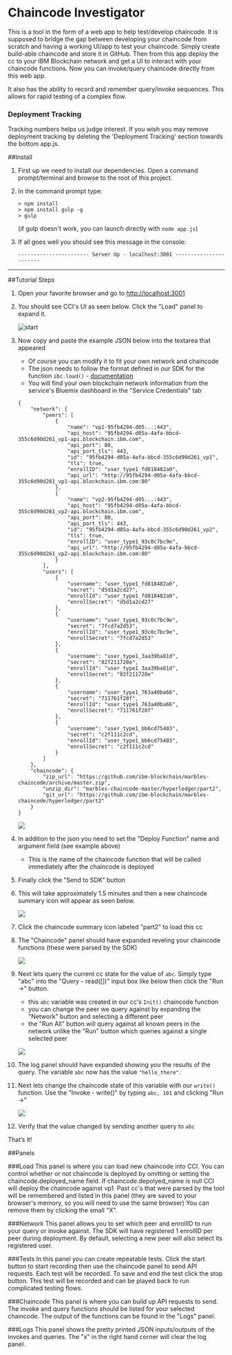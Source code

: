 # Chaincode Investigator
This is a tool in the form of a web app to help test/develop chaincode. 
It is supposed to bridge the gap between developing your chaincode from scratch and having a working UI/app to test your chaincode. 
Simply create build-able chaincode and store it in GitHub. 
Then from this app deploy the cc to your IBM Blockchain network and get a UI to interact with your chaincode functions. 
Now you can invoke/query chaincode directly from this web app. 

It also has the ability to record and remember query/invoke sequences.
This allows for rapid testing of a complex flow.

### Deployment Tracking
Tracking numbers helps us judge interest. If you wish you may remove deployment tracking by deleting the 'Deployment Tracking' section towards the bottom app.js.

##Install
1. First up we need to install our dependencies. Open a command prompt/terminal and browse to the root of this project.
1. In the command prompt type:

	```
	> npm install
	> npm install gulp -g
	> gulp
	```
	
	(if gulp doesn't work, you can launch directly with `node app.js`)
	
1. If all goes well you should see this message in the console:
	
	```
	----------------------- Server Up - localhost:3001 -----------------------
	```
***

##Tutorial Steps
1. Open your favorite browser and go to [http://localhost:3001](http://localhost:3001)
2. You should see CCI's UI as seen below. Click the "Load" panel to expand it.

	![start](/imgs/1_start.png)

3. Now copy and paste the example JSON below into the textarea that appeared
	- Of course you can modify it to fit your own network and chaincode
	- The json needs to follow the format defined in our SDK for the function `ibc.load()` - [documentation](https://github.com/IBM-Blockchain/ibm-blockchain-js#ibcjs)
	- You will find your own blockchain network information from the service's Bluemix dashboard in the "Service Credentials" tab

	```
	{
		"network": {
			"peers": [
				{
					"name": "vp1-95fb4294-d05...:443",
					"api_host": "95fb4294-d05a-4afa-bbcd-355c6d90d261_vp1-api.blockchain.ibm.com",
					"api_port": 80,
					"api_port_tls": 443,
					"id": "95fb4294-d05a-4afa-bbcd-355c6d90d261_vp1",
					"tls": true,
					"enrollID": "user_type1_fd818482a0",
					"api_url": "http://95fb4294-d05a-4afa-bbcd-355c6d90d261_vp1-api.blockchain.ibm.com:80"
				},
				{
					"name": "vp2-95fb4294-d05...:443",
					"api_host": "95fb4294-d05a-4afa-bbcd-355c6d90d261_vp2-api.blockchain.ibm.com",
					"api_port": 80,
					"api_port_tls": 443,
					"id": "95fb4294-d05a-4afa-bbcd-355c6d90d261_vp2",
					"tls": true,
					"enrollID": "user_type1_93c0c7bc9e",
					"api_url": "http://95fb4294-d05a-4afa-bbcd-355c6d90d261_vp2-api.blockchain.ibm.com:80"
				}
			],
			"users": [
				{
					"username": "user_type1_fd818482a0",
					"secret": "d5d1a2cd27",
					"enrollId": "user_type1_fd818482a0",
					"enrollSecret": "d5d1a2cd27"
				},
				{
					"username": "user_type1_93c0c7bc9e",
					"secret": "7fcd7a2d53",
					"enrollId": "user_type1_93c0c7bc9e",
					"enrollSecret": "7fcd7a2d53"
				},
				{
					"username": "user_type1_3aa39ba81d",
					"secret": "82f211728e",
					"enrollId": "user_type1_3aa39ba81d",
					"enrollSecret": "82f211728e"
				},
				{
					"username": "user_type1_763a40ba66",
					"secret": "711761f28f",
					"enrollId": "user_type1_763a40ba66",
					"enrollSecret": "711761f28f"
				},
				{
					"username": "user_type1_bb6cd75403",
					"secret": "c2f111c2cd",
					"enrollId": "user_type1_bb6cd75403",
					"enrollSecret": "c2f111c2cd"
				}
			]
		},
		"chaincode": {
			"zip_url": "https://github.com/ibm-blockchain/marbles-chaincode/archive/master.zip",
			"unzip_dir": "marbles-chaincode-master/hyperledger/part2",
			"git_url": "https://github.com/ibm-blockchain/marbles-chaincode/hyperledger/part2"
		}
	}
	```

	![](/imgs/2_load.png)
	
1. In addition to the json you need to set the "Deploy Function" name and argument field (see example above)
	- This is the name of the chaincode function that will be called immediately after the chaincode is deployed
1. Finally click the "Send to SDK" button
1. This will take approximately 1.5 minutes and then a new chaincode summary icon will appear as seen below.

	![](/imgs/3_load.png) 
	
1. Click the chaincode summary icon labeled "part2" to load this cc
1. The "Chaincode" panel should have expanded reveling your chaincode functions (these were parsed by the SDK)

	![](/imgs/4_chaincode.png)
	
1. Next lets query the current cc state for the value of `abc`. Simply type "abc" into the "Query - read([])" input box like below then click the "Run ->" button.
	- this `abc` variable was created in our cc's `Init()` chaincode function
	- you can change the peer we query against by expanding the "Network" button and selecting a different peer
	- the "Run All" button will query against all known peers in the network unlike the "Run" button which queries against a single selected peer
	
	![](/imgs/5_chaincode.png)
	
1. The log panel should have expanded showing you the results of the query.  The variable `abc` now has the value `"hello_there"`.
1. Next lets change the chaincode state of this variable with our `write()` function. Use the "Invoke - write()" by typing `abc, 101` and clicking "Run ->"
	
	![](/imgs/6_chaincode.png)
	
1. Verify that the value changed by sending another query to `abc`

That’s it!


##Panels

###Load
This panel is where you can load new chaincode into CCI. 
You can control whether or not chaincode is deployed by omitting or setting the chaincode.deployed_name field. 
If chaincode.depolyed_name is null CCI will deploy the chaincode against vp1. 
Past cc's that were parsed by the tool will be remembered and listed in this panel (they are saved to your browser's memory, so you will need to use the same browser) 
You can remove them by clicking the small "X".
 
###Network
This panel allows you to set which peer and enrollID to run your query or invoke against. 
The SDK will have registered 1 enrollID per peer during deployment. 
By default, selecting a new peer will also select its registered user. 

###Tests
In this panel you can create repeatable tests. 
Click the start button to start recording then use the chaincode panel to send API requests. 
Each test will be recorded. 
To save and end the test click the stop button. 
This test will be recorded and can be played back to run complicated testing flows.

###Chaincode
This panel is where you can build up API requests to send. 
The invoke and query functions should be listed for your selected chaincode. 
The output of the functions can be found in the "Logs" panel.

###Logs
This panel shows the pretty printed JSON inputs/outputs of the invokes and queries. 
The "x" in the right hand corner will clear the log panel.
